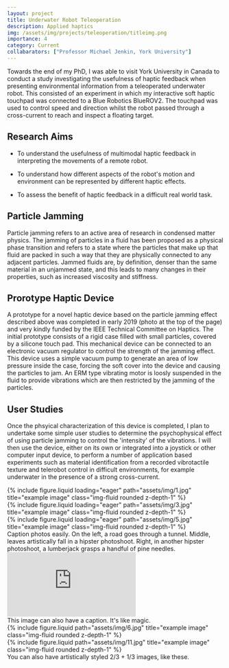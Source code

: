 ```yaml
---
layout: project
title: Underwater Robot Teleoperation
description: Applied haptics
img: /assets/img/projects/teleoperation/titleimg.png
importance: 4
category: Current
collabarators: ["Professor Michael Jenkin, York University"]
---
```


Towards the end of my PhD, I was able to visit York University in Canada to conduct a study investigating the usefulness of haptic feedback when presenting environmental information from a teleoperated underwater robot. This consisted of an experiment in which my interactive soft haptic touchpad was connected to a Blue Robotics BlueROV2. The touchpad was used to control speed and direction whilst the robot passed through a cross-current to reach and inspect a floating target.



## Research Aims
- To understand the usefulness of multimodal haptic feedback in interpreting the movements of a remote robot.

- To understand how different aspects of the robot's motion and environment can be represented by different haptic effects.

- To assess the benefit of haptic feedback in a difficult real world task.



## Particle Jamming

Particle jamming refers to an active area of research in condensed matter physics. The jamming of particles in a fluid has been proposed as a physical phase transition and refers to a state where the particles that make up that fluid are packed in such a way that they are physically connected to any adjacent particles. Jammed fluids are, by definition, denser than the same material in an unjammed state, and this leads to many changes in their properties, such as increased viscosity and stiffness.

## Prorotype Haptic Device

A prototype for a novel haptic device based on the particle jamming effect described above was completed in early 2019 (photo at the top of the page) and very kindly funded by the IEEE Technical Committee on Haptics. The initial prototype consists of a rigid case filled with small particles, covered by a silicone touch pad. This mechanical device can be connected to an electronic vacuum regulator to control the strength of the jamming effect. This device uses a simple vacuum pump to generate an area of low pressure inside the case, forcing the soft cover into the device and causing the particles to jam. An ERM type vibrating motor is loosly suspended in the fluid to provide vibrations which are then restricted by the jamming of the particles.

## User Studies

Once the phsyical characterization of this device is completed, I plan to undertake some simple user studies to determine the psychophysical effect of using particle jamming to control the 'intensity' of the vibrations. I will then use the device, either on its own or integrated into a joystick or other computer input device, to perform a number of application based experiments such as material identification from a recorded vibrotactile texture and telerobot control in difficult environments, for example underwater in the presence of a strong cross-current.


<div class="row">
    <div class="col-sm mt-3 mt-md-0">
        {% include figure.liquid loading="eager" path="assets/img/1.jpg" title="example image" class="img-fluid rounded z-depth-1" %}
    </div>
    <div class="col-sm mt-3 mt-md-0">
        {% include figure.liquid loading="eager" path="assets/img/3.jpg" title="example image" class="img-fluid rounded z-depth-1" %}
    </div>
    <div class="col-sm mt-3 mt-md-0">
        {% include figure.liquid loading="eager" path="assets/img/5.jpg" title="example image" class="img-fluid rounded z-depth-1" %}
    </div>
</div>


<div class="caption">
    Caption photos easily. On the left, a road goes through a tunnel. Middle, leaves artistically fall in a hipster photoshoot. Right, in another hipster photoshoot, a lumberjack grasps a handful of pine needles.
</div>


<div class="row">
    <div class="col-sm mt-3 mt-md-0">
        <iframe src="https://www.youtube.com/embed/w6L7Tt3TXJQ?si=84AtMMp7kMtTnApE" title="YouTube video player" frameborder="0" allow="accelerometer; autoplay; clipboard-write; encrypted-media; gyroscope; picture-in-picture; web-share" referrerpolicy="strict-origin-when-cross-origin" class="img-fluid rounded z-depth-1" allowfullscreen></iframe>
    </div>
</div>
<div class="caption">
    This image can also have a caption. It's like magic.
</div>



<div class="row justify-content-sm-center">
    <div class="col-sm-8 mt-3 mt-md-0">
        {% include figure.liquid path="assets/img/6.jpg" title="example image" class="img-fluid rounded z-depth-1" %}
    </div>
    <div class="col-sm-4 mt-3 mt-md-0">
        {% include figure.liquid path="assets/img/11.jpg" title="example image" class="img-fluid rounded z-depth-1" %}
    </div>
</div>
<div class="caption">
    You can also have artistically styled 2/3 + 1/3 images, like these.
</div>



